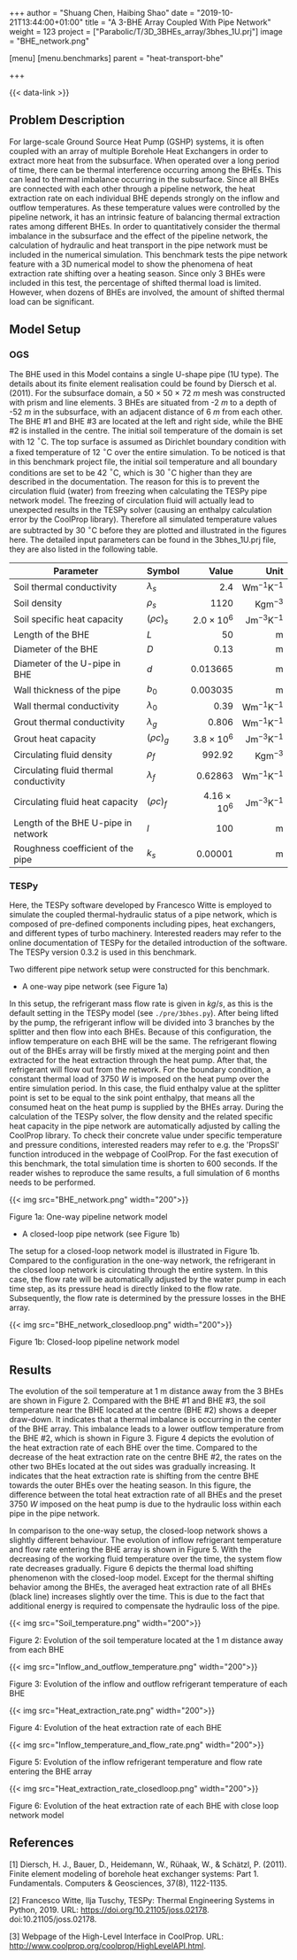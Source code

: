 +++
author = "Shuang Chen, Haibing Shao"
date = "2019-10-21T13:44:00+01:00"
title = "A 3-BHE Array Coupled With Pipe Network"
weight = 123
project = ["Parabolic/T/3D_3BHEs_array/3bhes_1U.prj"]
image = "BHE_network.png"

[menu]
  [menu.benchmarks]
    parent = "heat-transport-bhe"

+++

{{< data-link >}}

## Problem Description

For large-scale Ground Source Heat Pump (GSHP) systems, it is often coupled with an array of multiple Borehole Heat Exchangers in order to extract more heat from the subsurface.
When operated over a long period of time, there can be thermal interference occurring among the BHEs.
This can lead to thermal imbalance occurring in the subsurface.
Since all BHEs are connected with each other through a pipeline network, the heat extraction rate on each individual BHE depends strongly on the inflow and outflow temperatures.
As these temperature values were controlled by the pipeline network, it has an intrinsic feature of balancing thermal extraction rates among different BHEs.
In order to quantitatively consider the thermal imbalance in the subsurface and the effect of the pipeline network, the calculation of hydraulic and heat transport in the pipe network must be included in the numerical simulation.
This benchmark tests the pipe network feature with a 3D numerical model to show the phenomena of heat extraction rate shifting over a heating season.
Since only 3 BHEs were included in this test, the percentage of shifted thermal load is limited. However, when dozens of BHEs are involved, the amount of shifted thermal load can be significant.

## Model Setup

### OGS

The BHE used in this Model contains a single U-shape pipe (1U type).
The details about its finite element realisation could be found by Diersch et al. (2011).
For the subsurface domain, a 50 $\times$ 50 $\times$ 72 $m$ mesh was constructed with prism and line elements.
3 BHEs are situated from -2 $m$ to a depth of -52 $m$ in the subsurface, with an adjacent distance of 6 $m$ from each other.
The BHE \#1 and BHE \#3 are located at the left and right side, while the BHE \#2 is installed in the centre.
The initial soil temperature of the domain is set with 12 $^\circ$C.
The top surface is assumed as Dirichlet boundary condition with a fixed temperature of 12 $^\circ$C over the entire simulation.
To be noticed is that in this benchmark project file, the initial soil temperature and all boundary conditions are set to be 42 $^\circ$C, which is 30 $^\circ$C higher than they are described in the documentation.
The reason for this is to prevent the circulation fluid (water) from freezing when calculating the TESPy pipe network model.
The freezing of circulation fluid will actually lead to unexpected results in the TESPy solver (causing an enthalpy calculation error by the CoolProp library).
Therefore all simulated temperature values are subtracted by 30 $^\circ$C before they are plotted and illustrated in the figures here.
The detailed input parameters can be found in the 3bhes\_1U.prj file, they are also listed in the following table.

| Parameter                              | Symbol             |  Value              | Unit                        |
| -------------------------------------- |:------------------ | -------------------:| --------------------------: |
| Soil thermal conductivity              | $\lambda_{s}$      | $2.4$               | $\mathrm{W m^{-1} K^{-1}}$  |
| Soil density                           | $\rho_{s}$         | $1120$              | $\mathrm{Kg m^{-3}}$        |
| Soil specific heat capacity            | $(\rho c)_{s}$     | $2.0\times10^{6}$   | $\mathrm{J m^{-3}K^{-1}}$   |
| Length of the BHE                      | $L$                | $50$                | $\mathrm{m}$                |
| Diameter of the BHE                    | $D$                | $0.13$              | $\mathrm{m}$                |
| Diameter of the U-pipe in BHE          | $d$                | $0.013665$          | $\mathrm{m}$                |
| Wall thickness of the pipe             | $b_0$              | $0.003035$          | $\mathrm{m}$                |
| Wall thermal conductivity              | $\lambda_{0}$      | $0.39$              | $\mathrm{W m^{-1} K^{-1}}$  |
| Grout thermal conductivity             | $\lambda_{g}$      | $0.806$             | $\mathrm{W m^{-1} K^{-1}}$  |
| Grout heat capacity                    | $(\rho c)_{g}$     | $3.8\times10^{6}$   | $\mathrm{J m^{-3}K^{-1}}$   |
| Circulating fluid density              | $\rho_{f}$         | $992.92$            | $\mathrm{Kg m^{-3}}$        |
| Circulating fluid thermal conductivity | $\lambda_{f}$      | $0.62863$           | $\mathrm{W m^{-1} K^{-1}}$  |
| Circulating fluid heat capacity        | $(\rho c)_{f}$     | $4.16\times10^{6}$  | $\mathrm{J m^{-3}K^{-1}}$   |
| Length of the BHE U-pipe in network    | $l$                | $100$               | $\mathrm{m}$                |
| Roughness coefficient of the pipe      | $k_s$              | $0.00001$           | $\mathrm{m}$                |

### TESPy

Here, the TESPy software developed by Francesco Witte is employed to simulate the coupled thermal-hydraulic status of a pipe network, which is composed of pre-defined components including pipes, heat exchangers, and different types of turbo machinery.
Interested readers may refer to the online documentation of TESPy for the detailed introduction of the software.
The TESPy version 0.3.2 is used in this benchmark.

Two different pipe network setup were constructed for this benchmark.

* A one-way pipe network (see Figure 1a)

In this setup, the refrigerant mass flow rate is given in $kg/s$, as this is the default setting in the TESPy model (see `./pre/3bhes.py`).
After being lifted by the pump, the refrigerant inflow will be divided into 3 branches by the splitter and then flow into each BHEs.
Because of this configuration, the inflow temperature on each BHE will be the same.
The refrigerant flowing out of the BHEs array will be firstly mixed at the merging point and then extracted for the heat extraction through the heat pump.
After that, the refrigerant will flow out from the network.
For the boundary condition, a constant thermal load of 3750 $W$ is imposed on the heat pump over the entire simulation period.
In this case, the fluid enthalpy value at the splitter point is set to be equal to the sink point enthalpy, that means all the consumed heat on the heat pump is supplied by the BHEs array.
During the calculation of the TESPy solver, the flow density and the related specific heat capacity in the pipe network are automatically adjusted by calling the CoolProp library.
To check their concrete value under specific temperature and pressure conditions, interested readers may refer to e.g. the 'PropsSI' function introduced in the webpage of CoolProp.
For the fast execution of this benchmark, the total simulation time is shorten to 600 seconds. If the reader wishes to reproduce the same results, a full simulation of 6 months needs to be performed.

{{< img src="BHE_network.png" width="200">}}

Figure 1a: One-way pipeline network model

* A closed-loop pipe network (see Figure 1b)

The setup for a closed-loop network model is illustrated in Figure 1b.
Compared to the configuration in the one-way network, the refrigerant in the closed loop network is circulating through the entire system.
In this case, the flow rate will be automatically adjusted by the water pump in each time step, as its pressure head is directly linked to the flow rate. Subsequently, the flow rate is determined by the pressure losses in the BHE array.

{{< img src="BHE_network_closedloop.png" width="200">}}

Figure 1b: Closed-loop pipeline network model

## Results

The evolution of the soil temperature at 1 m distance away from the 3 BHEs are shown in Figure 2.
Compared with the BHE \#1 and BHE \#3, the soil temperature near the BHE located at the centre (BHE \#2) shows a deeper draw-down.
It indicates that a thermal imbalance is occurring in the center of the BHE array.
This imbalance leads to a lower outflow temperature from the BHE \#2, which is shown in Figure 3.
Figure 4 depicts the evolution of the heat extraction rate of each BHE over the time.
Compared to the decrease of the heat extraction rate on the centre BHE \#2, the rates on the other two BHEs located at the out sides was gradually increasing.
It indicates that the heat extraction rate is shifting from the centre BHE towards the outer BHEs over the heating season.
In this figure, the difference between the total heat extraction rate of all BHEs and the preset 3750 $W$ imposed on the heat pump is due to the hydraulic loss within each pipe in the pipe network.

In comparison to the one-way setup, the closed-loop network shows a slightly different behaviour.
The evolution of inflow refrigerant temperature and flow rate entering the BHE array is shown in Figure 5.
With the decreasing of the working fluid temperature over the time, the system flow rate decreases gradually.
Figure 6 depicts the thermal load shifting phenomenon with the closed-loop model.
Except for the thermal shifting behavior among the BHEs, the averaged heat extraction rate of all BHEs (black line) increases slightly over the time.
This is due to the fact that additional energy is required to compensate the hydraulic loss of the pipe.

{{< img src="Soil_temperature.png" width="200">}}

Figure 2: Evolution of the soil temperature located at the 1 m distance away from each BHE

{{< img src="Inflow_and_outflow_temperature.png" width="200">}}

Figure 3: Evolution of the inflow and outflow refrigerant temperature of each BHE

{{< img src="Heat_extraction_rate.png" width="200">}}

Figure 4: Evolution of the heat extraction rate of each BHE

{{< img src="Inflow_temperature_and_flow_rate.png" width="200">}}

Figure 5: Evolution of the inflow refrigerant temperature and flow rate entering the BHE array

{{< img src="Heat_extraction_rate_closedloop.png" width="200">}}

Figure 6: Evolution of the heat extraction rate of each BHE with close loop network model

## References

<!-- vale off -->

[1] Diersch, H. J., Bauer, D., Heidemann, W., Rühaak, W., & Schätzl, P. (2011). Finite element modeling of borehole heat exchanger systems: Part 1. Fundamentals. Computers & Geosciences, 37(8), 1122-1135.

[2] Francesco Witte, Ilja Tuschy, TESPy: Thermal Engineering Systems in Python, 2019. URL: <https://doi.org/10.21105/joss.02178>. doi:10.21105/joss.02178.

[3] Webpage of the High-Level Interface in CoolProp. URL: <http://www.coolprop.org/coolprop/HighLevelAPI.html>.

<!-- vale on -->
